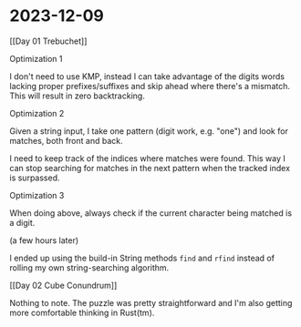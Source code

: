 # 2023-12-09

[[Day 01 Trebuchet]]

Optimization 1

I don't need to use KMP, instead I can take advantage of the digits words lacking proper prefixes/suffixes and skip ahead where there's a mismatch. This will result in zero backtracking.

Optimization 2

Given a string input, I take one pattern (digit work, e.g. "one") and look for matches, both front and back. 

I need to keep track of the indices where matches were found. This way I can stop searching for matches in the next pattern when the tracked index is surpassed.

Optimization 3

When doing above, always check if the current character being matched is a digit.

(a few hours later)

I ended up using the build-in String methods `find` and `rfind` instead of rolling my own string-searching algorithm.

[[Day 02 Cube Conundrum]]

Nothing to note. The puzzle was pretty straightforward and I'm also getting more comfortable thinking in Rust(tm).
